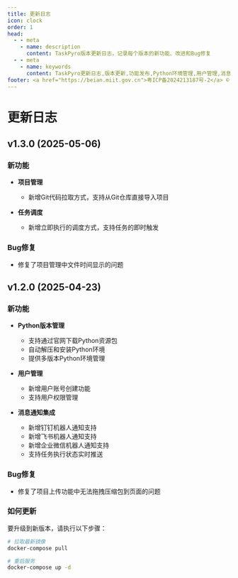 ```yaml
---
title: 更新日志
icon: clock
order: 1
head:
  - - meta
    - name: description
      content: TaskPyro版本更新日志，记录每个版本的新功能、改进和Bug修复
  - - meta
    - name: keywords
      content: TaskPyro更新日志,版本更新,功能发布,Python环境管理,用户管理,消息通知
footer: <a href="https://beian.miit.gov.cn">粤ICP备2024213187号-2</a> © 2025-至今 TaskPyro
---
```


# 更新日志

## v1.3.0 (2025-05-06)

### 新功能

- **项目管理**
  - 新增Git代码拉取方式，支持从Git仓库直接导入项目

- **任务调度**
  - 新增立即执行的调度方式，支持任务的即时触发

### Bug修复

- 修复了项目管理中文件时间显示的问题


## v1.2.0 (2025-04-23)

### 新功能

- **Python版本管理**
  - 支持通过官网下载Python资源包
  - 自动解压和安装Python环境
  - 提供多版本Python环境管理

- **用户管理**
  - 新增用户账号创建功能
  - 支持用户权限管理

- **消息通知集成**
  - 新增钉钉机器人通知支持
  - 新增飞书机器人通知支持
  - 新增企业微信机器人通知支持
  - 支持任务执行状态实时推送

### Bug修复

- 修复了项目上传功能中无法拖拽压缩包到页面的问题

### 如何更新
要升级到新版本，请执行以下步骤：

```bash
# 拉取最新镜像
docker-compose pull

# 重启服务
docker-compose up -d
```